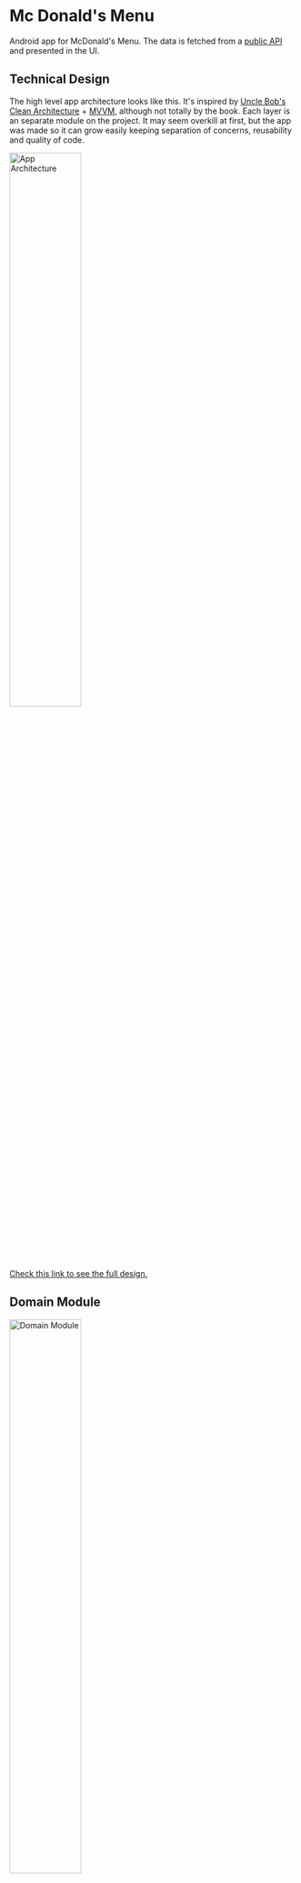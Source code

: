 # Mc Donald's Menu
Android app for McDonald's Menu. The data is fetched from a [public API](https://mcdonalds.trio.dev/menu) and presented in the UI.

## Technical Design
The high level app architecture looks like this. It's inspired by [Uncle Bob's Clean Architecture](https://blog.cleancoder.com/uncle-bob/2012/08/13/the-clean-architecture.html) + [MVVM](https://developer.android.com/topic/architecture), although not totally by the book. Each layer is an separate module on the project. It may seem overkill at first, but the app was made so it can grow easily keeping separation of concerns, reusability and quality of code.



<img src="readme_assets/technical_design.png" alt="App Architecture" height="50%"/>

[Check this link to see the full design.](https://drive.google.com/file/d/186X4F1Iu6zTeHIEg2ga1TeBOhPXe8ZZu/view?usp=sharing)

## Domain Module

<img src="readme_assets/domain_packages.png" alt="Domain Module" height="50%"/>

The domain module is a pure kotlin module with the abstractation of business logic. It has no Android-related dependency.  

- UseCases: makes the necessary calls from the repositories and get it ready to the UI. GetMenusUseCase calls the necessary method from the McDonaldsRepository.
- Entities: basically the models from the app. No need for complicated mappers to the UI since the data classes populated by the use case are already enough.
- Repositories: interface to get the data from the data module. McDonaldsRepository does the job.
- ApiResult: map API results for success and failure (error).

## Data Module

<img src="readme_assets/data_packages.png" alt="Data Module" height="50%"/>

The data module is responsible for all data sources that the app relies on. It could be either a remote data source (network) or a local database. Although the Local data source is on the technical design, on this first version of the app only the remote data source was implemented to fetch the data from the [McDonald's API](https://mcdonalds.trio.dev/menu).

- Remote Data Source (Network)
    - RepositoryImpl: the data module makes the actual implementation of the Repository interface. From there the API services are called.
    - McdonaldsAPI: service with the contract to fetch from the API itself.
    - McDonaldsResponse: data class to hold the raw response from the server.
    - RemoteDataModule: define the Dependency Injection for network and repository calls.



## App Module

<img src="readme_assets/app_packages.png" alt="App Module" height="50%"/>

The app module is the starting point to the app and works as the presentation layer to handle all UI logic and design. To do so, a MVVM approach is used. The app module also takes care of the Dependency Injection for all layers through the Application class. It takes advantage from modern Android Jetpack libraries, Kotlin features and SOLID concepts to deliver clean and efficient code.

- Activities: each Activity is an app screen to interact with the user and runs along with the app lifecycle. DataBinding is used to populate views with data from ViewModel. The Activity is a dumb view with its state controlled by ViewModel. MenuListActivity is the only and main Activity so far, but it could easily grow.
- Fragments: each Fragment is an encapsulated component attached to an Activity, a smaller part of the view. Also uses DataBinding to observe data from ViewModel. Now we have ItemDetailBottomSheetFragment to show the details of a clicked item.
- ViewModel: a ViewModel class is responsible for all the view logic and data, handling and managing all UI-related data. The ViewModel is aware of the view's lifecycle. It calls the UseCases from domain layer and handle all the data flow to be observed by the views with the help of Coroutines. MenuListViewModel is the main only viewmodel so far and calls GetMenusUseCase
- Adapters: implementation of RecyclerView.Adapter and manages all the logic to deal with RecyclerView lists. It has rules to bind each element of an array (with DataBinding) at every position
- MainApplication: the start of everything. Deals with app-wide state and injects the dependency with Koin from AppModule and RemoteDataModule
- Base classes: abstract classes to be reused by activities and viewmodels
- Extensions: takes advantaged from Kotlin extensions features to write custom functions to existing classes


## Stack
- Coded in [Kotlin](https://kotlinlang.org)
- UI and Android-related libraries from [Android Jetpack](https://developer.android.com/jetpack)
- Network calls with [Retrofit](https://github.com/square/retrofit)
- JSON parsing with [Moshi](https://github.com/square/moshi)
- Concurrency with [Coroutines](https://kotlin.github.io/kotlinx.coroutines/)
- Dependency Injection with [Koin](https://insert-koin.io/)
- Async image loading with [Glide](https://github.com/bumptech/glide) 

## Next steps
- [ ] Create a default theme for the app layout.

- [ ] Room Database to persist data locally.

- [ ] Map other attributes from the JSON response to fetch and show in the app, like operationDays.

- [ ] Run UI tests with Espresso

## 📃 License

```
MIT License

Copyright (c) 2022 Miguel Barreto Rezende Marques de Freitas

Permission is hereby granted, free of charge, to any person obtaining a copy
of this software and associated documentation files (the "Software"), to deal
in the Software without restriction, including without limitation the rights
to use, copy, modify, merge, publish, distribute, sublicense, and/or sell
copies of the Software, and to permit persons to whom the Software is
furnished to do so, subject to the following conditions:

The above copyright notice and this permission notice shall be included in all
copies or substantial portions of the Software.

THE SOFTWARE IS PROVIDED "AS IS", WITHOUT WARRANTY OF ANY KIND, EXPRESS OR
IMPLIED, INCLUDING BUT NOT LIMITED TO THE WARRANTIES OF MERCHANTABILITY,
FITNESS FOR A PARTICULAR PURPOSE AND NONINFRINGEMENT. IN NO EVENT SHALL THE
AUTHORS OR COPYRIGHT HOLDERS BE LIABLE FOR ANY CLAIM, DAMAGES OR OTHER
LIABILITY, WHETHER IN AN ACTION OF CONTRACT, TORT OR OTHERWISE, ARISING FROM,
OUT OF OR IN CONNECTION WITH THE SOFTWARE OR THE USE OR OTHER DEALINGS IN THE
SOFTWARE.
```
